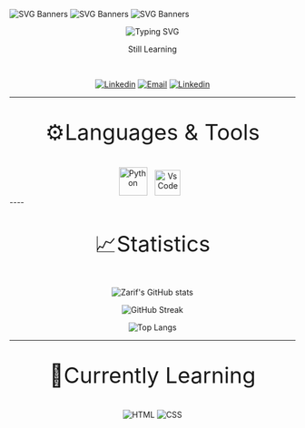 
![SVG Banners](https://svg-banners.vercel.app/api?type=rainbow&text1=Hello%20Hello%20Hello%20&width=1000&height=100)
![SVG Banners](https://svg-banners.vercel.app/api?type=rainbow&text1=Hello%20Hello%20Hello%20&width=1000&height=100)
![SVG Banners](https://svg-banners.vercel.app/api?type=rainbow&text1=Hello%20Hello%20Hello%20&width=1000&height=100)

<div align=center>

![Typing SVG](https://readme-typing-svg.demolab.com?font=Space+Mono&size=20&duration=3000&pause=1000&color=2CFF1E&background=0E0E0E00&width=435&center=True&vCenter=True&lines=Hi+there+%F0%9F%91%8B%2C+I'm+Zarif.)

</div>
<p align=center> Still Learning</p>
<br>

<p align="center">
    <a href="https://www.linkedin.com/in/muhammad-zarif-b04a2223a/">
        <img alt="Linkedin" src="https://custom-icon-badges.demolab.com/badge/-LinkedIn-blue?logo=LinkedIn&logoColor=white&style=for-the-badge"/></a>
    <a href="https://mail.google.com/mail/?view=cm&fs=1&to=flacko.programming@gmail.com&su=SUBJECT&body=BODY">
        <img alt="Email" src="https://custom-icon-badges.demolab.com/badge/-Email-red?logo=gmail&logoColor=white&style=for-the-badge"/></a>
    <a href="https://www.youtube.com/watch?v=hPr-Yc92qaY">
        <img alt="Linkedin" src="https://custom-icon-badges.demolab.com/badge/-Youtube-FF0000?logo=Youtube&logoColor=white&style=for-the-badge"/></a>
</p>
<hr>
<p align=center style="font-size:4vw"> ⚙️Languages & Tools</p>

<div align=center>
<a target="_blank" rel="noreferrer">
    <img alt="Python" height="50px" style="padding-right:10px" src="https://cdn.jsdelivr.net/gh/devicons/devicon/icons/python/python-original.svg" />
</a>
<a target="_blank" rel="noreferrer">
    <img alt="VsCode" height="45px" style="padding-right:10px" src="https://cdn.jsdelivr.net/gh/devicons/devicon/icons/vscode/vscode-original.svg" />
</div>
----
</a>

<p align=center style="font-size:4vw"> 📈Statistics</p>

<div align=center>

![Zarif's GitHub stats](https://github-readme-stats.vercel.app/api?username=NotZarifGitHub&show_icons=true&theme=radical&include_all_commits=True)

![GitHub Streak](https://streak-stats.demolab.com/?user=NotZarifGitHub&currStreakNum=2FD3EB&fire=pink&sideLabels=F00&date_format=[Y.]n.j&theme=radical)

![Top Langs](https://github-readme-stats.vercel.app/api/top-langs/?username=NotZarifGitHub&layout=compact&theme=radical)

</div>

<hr>

<p align=center style="font-size:4vw"> 📖Currently Learning</p>
<div align=center>
    <a>
        <img alt="HTML" src="https://custom-icon-badges.demolab.com/badge/-HTML-e34c26?logo=html&logoColor=black&style=for-the-badge"/></a>
    <a>
        <img alt="CSS" src="https://custom-icon-badges.demolab.com/badge/-CSS-blue?logo=CSS3&logoColor=white&style=for-the-badge"/></a>
</div>
